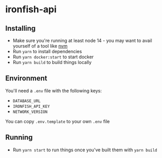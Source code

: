 # ironfish-api

## Installing

* Make sure you're running at least node 14 - you may want to avail yourself of a tool like [nvm](https://nvm.sh)
* Run `yarn` to install dependencies
* Run `yarn docker:start` to start docker
* Run `yarn build` to build things locally

## Environment

You'll need a `.env` file with the following keys:

* `DATABASE_URL`
* `IRONFISH_API_KEY`
* `NETWORK_VERSION`

You can copy `.env.template` to your own `.env` file

## Running

* Run `yarn start` to run things once you've built them with `yarn build`

